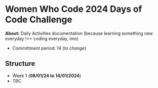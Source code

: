 # Women Who Code 2024 Days of Code Challenge
**About:** Daily Activities documentation (because learning something new everyday !== coding everyday, imo)

- Committment period: 14 (_to change_)

## Structure
- Week 1 (**08/01/24 to 14/01/2024**)
- TBC
